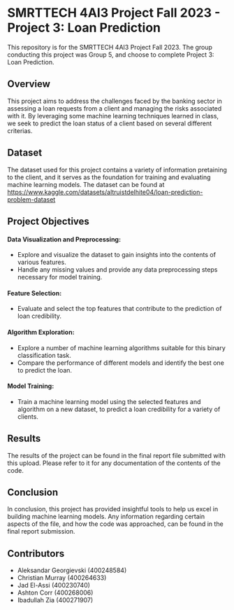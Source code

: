 # SMRTTECH 4AI3 Project Fall 2023 - Project 3: Loan Prediction
This repository is for the SMRTTECH 4AI3 Project Fall 2023. The group conducting this project was Group 5, and choose to complete Project 3: Loan Prediction.

## Overview
This project aims to address the challenges faced by the banking sector in assessing a loan requests from a client and managing the risks associated with it. By leveraging some machine learning techniques learned in class, we seek to predict the loan status of a client based on several different criterias.

## Dataset
The dataset used for this project contains a variety of information pretaining to the client, and it serves as the foundation for training and evaluating machine learning models. The dataset can be found at https://www.kaggle.com/datasets/altruistdelhite04/loan-prediction-problem-dataset

## Project Objectives
#### Data Visualization and Preprocessing:
- Explore and visualize the dataset to gain insights into the contents of various features.
- Handle any missing values and provide any data preprocessing steps necessary for model training.

#### Feature Selection:
- Evaluate and select the top features that contribute to the prediction of loan credibility.

#### Algorithm Exploration:
- Explore a number of machine learning algorithms suitable for this binary classification task.
- Compare the performance of different models and identify the best one to predict the loan.

#### Model Training:
- Train a machine learning model using the selected features and algorithm on a new dataset, to predict a loan credibility for a variety of clients.

## Results
The results of the project can be found in the final report file submitted with this upload. Please refer to it for any documentation of the contents of the code.

## Conclusion
In conclusion, this project has provided insightful tools to help us excel in building machine learning models. Any information regarding certain aspects of the file, and how the code was approached, can be found in the final report submission.

## Contributors
- Aleksandar Georgievski (400248584)
- Christian Murray (400264633)
- Jad El-Assi (400230740)
- Ashton Corr (400268006)
- Ibadullah Zia (400271907)
